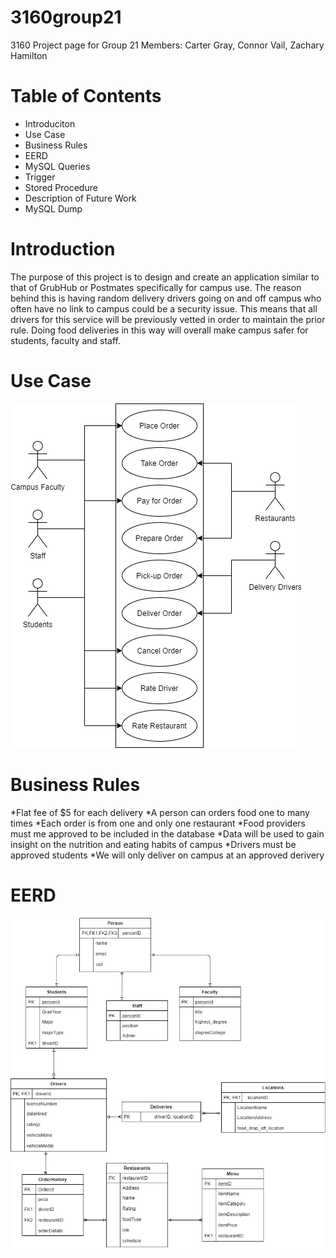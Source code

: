 # 3160group21
3160 Project page for Group 21
Members: Carter Gray, Connor Vail, Zachary Hamilton

# Table of Contents
* Introduciton
* Use Case
* Business Rules
* EERD
* MySQL Queries
* Trigger
* Stored Procedure
* Description of Future Work
* MySQL Dump

# Introduction
The purpose of this project is to design and create an application similar to that of GrubHub or Postmates specifically for campus use. The reason behind this is having random delivery drivers going on and off campus who often have no link to campus could be a security issue. This means that all drivers for this service will be previously vetted in order to maintain the prior rule. Doing food deliveries in this way will overall make campus safer for students, faculty and staff.

# Use Case
![Image of Use Case](https://github.com/cvail2/3160group21/blob/master/useCaseDeliver2-3160.png)

# Business Rules
*Flat fee of $5 for each delivery 
*A person can orders food one to many times
*Each order is from one and only one restaurant 
*Food providers must me approved to be included in the database
*Data will be used to gain insight on the nutrition and eating habits of campus
*Drivers must be approved students
*We will only deliver on campus at an approved derivery 

# EERD
![Image of EERD](https://github.com/cvail2/3160group21/blob/master/Untitled%20Diagram.png)
